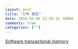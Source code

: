 ```yaml
---
layout: post
title: "STM 模型"
date: 2016-04-06 22:05:12 +0800
comments: true
categories: [""]
---
```


<!-- more -->


[Software transactional memory]

[Software transactional memory]:https://en.wikipedia.org/wiki/Software_transactional_memory